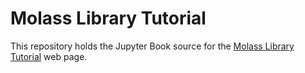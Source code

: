 # Molass Library Tutorial
This repository holds the Jupyter Book source for the [Molass Library Tutorial](https://freesemt.github.io/molass-tutorial/) web page.
